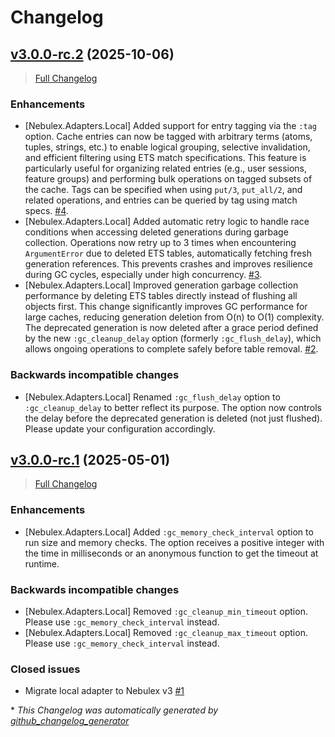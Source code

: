 # Changelog

## [v3.0.0-rc.2](https://github.com/elixir-nebulex/nebulex_local/tree/v3.0.0-rc.2) (2025-10-06)
> [Full Changelog](https://github.com/elixir-nebulex/nebulex_local/compare/v3.0.0-rc.1...v3.0.0-rc.2)

### Enhancements

- [Nebulex.Adapters.Local] Added support for entry tagging via the `:tag` option.
  Cache entries can now be tagged with arbitrary terms (atoms, tuples, strings,
  etc.) to enable logical grouping, selective invalidation, and efficient
  filtering using ETS match specifications. This feature is particularly useful
  for organizing related entries (e.g., user sessions, feature groups) and
  performing bulk operations on tagged subsets of the cache. Tags can be
  specified when using `put/3`, `put_all/2`, and related operations, and entries
  can be queried by tag using match specs.
  [#4](https://github.com/elixir-nebulex/nebulex_local/issues/4).
- [Nebulex.Adapters.Local] Added automatic retry logic to handle race conditions
  when accessing deleted generations during garbage collection. Operations now
  retry up to 3 times when encountering `ArgumentError` due to deleted ETS
  tables, automatically fetching fresh generation references. This prevents
  crashes and improves resilience during GC cycles, especially under high
  concurrency.
  [#3](https://github.com/elixir-nebulex/nebulex_local/issues/3).
- [Nebulex.Adapters.Local] Improved generation garbage collection performance by
  deleting ETS tables directly instead of flushing all objects first. This
  change significantly improves GC performance for large caches, reducing
  generation deletion from O(n) to O(1) complexity. The deprecated generation
  is now deleted after a grace period defined by the new `:gc_cleanup_delay`
  option (formerly `:gc_flush_delay`), which allows ongoing operations to
  complete safely before table removal.
  [#2](https://github.com/elixir-nebulex/nebulex_local/issues/2).

### Backwards incompatible changes

- [Nebulex.Adapters.Local] Renamed `:gc_flush_delay` option to
  `:gc_cleanup_delay` to better reflect its purpose. The option now controls
  the delay before the deprecated generation is deleted (not just flushed).
  Please update your configuration accordingly.

## [v3.0.0-rc.1](https://github.com/elixir-nebulex/nebulex_local/tree/v3.0.0-rc.1) (2025-05-01)
> [Full Changelog](https://github.com/elixir-nebulex/nebulex_local/compare/b7b9c8924f0c4cbfa37c84bdbc152b23aaed067c...v3.0.0-rc.1)

### Enhancements

- [Nebulex.Adapters.Local] Added `:gc_memory_check_interval` option to run size
  and memory checks. The option receives a positive integer with the time in
  milliseconds or an anonymous function to get the timeout at runtime.

### Backwards incompatible changes

- [Nebulex.Adapters.Local] Removed `:gc_cleanup_min_timeout` option.
  Please use `:gc_memory_check_interval` instead.
- [Nebulex.Adapters.Local] Removed `:gc_cleanup_max_timeout` option.
  Please use `:gc_memory_check_interval` instead.

### Closed issues

- Migrate local adapter to Nebulex v3
  [#1](https://github.com/elixir-nebulex/nebulex_local/issues/1)



\* *This Changelog was automatically generated by [github_changelog_generator](https://github.com/github-changelog-generator/github-changelog-generator)*
